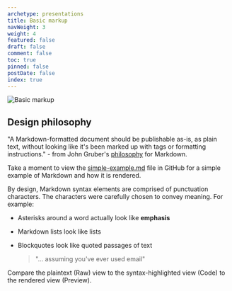 ```yaml
---
archetype: presentations
title: Basic markup
navWeight: 3
weight: 4
featured: false
draft: false
comment: false
toc: true
pinned: false
postDate: false
index: true
---
```


![Basic markup][01]

## Design philosophy

"A Markdown-formatted document should be publishable as-is, as plain text, without looking like it's
been marked up with tags or formatting instructions." - from John Gruber's [philosophy][02] for
Markdown.

Take a moment to view the [simple-example.md][03] file in GitHub for a simple example of Markdown
and how it is rendered.

By design, Markdown syntax elements are comprised of punctuation characters. The characters were
carefully chosen to convey meaning. For example:

- Asterisks around a word actually look like **emphasis**
- Markdown lists look like lists
- Blockquotes look like quoted passages of text

  > "... assuming you've ever used email"

Compare the plaintext (Raw) view to the syntax-highlighted view (Code) to the rendered view
(Preview).

<!-- link references -->
[01]: images/markdown/slide4.png
[02]: https://daringfireball.net/projects/markdown/syntax#philosophy
[03]: https://github.com/sdwheeler/seanonit/blob/main/content/downloads/Markdown/simple-example.md
